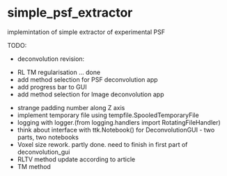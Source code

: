 # simple_psf_extractor
implemintation of simple extractor of experimental PSF

TODO:

- deconvolution revision:
+ RL TM regularisation ... done
+ add method selection for PSF deconvolution app
+ add progress bar to GUI
+ add method selection for Image deconvolution app

- strange padding number along Z axis
- implement temporary file using tempfile.SpooledTemporaryFile
- logging with logger.(from logging.handlers import RotatingFileHandler)
- think about interface with ttk.Notebook() for DeconvolutionGUI -  two parts, two notebooks
- Voxel size rework. partly done. need to finish  in first part of deconvolution_gui 
- RLTV method update according to article
- TM method